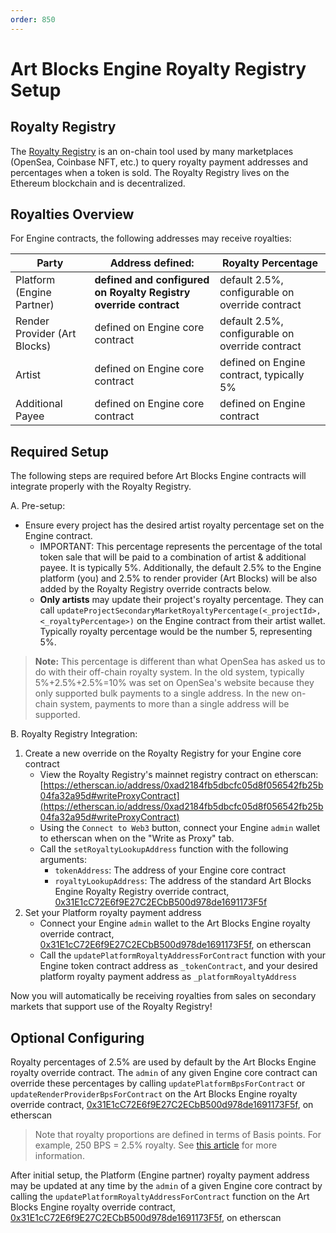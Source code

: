 ```yaml
---
order: 850
---
```

# Art Blocks Engine Royalty Registry Setup

## Royalty Registry

The [Royalty Registry](https://royaltyregistry.xyz/lookup) is an on-chain tool used by many marketplaces (OpenSea, Coinbase NFT, etc.) to query royalty payment addresses and percentages when a token is sold. The Royalty Registry lives on the Ethereum blockchain and is decentralized.

## Royalties Overview

For Engine contracts, the following addresses may receive royalties:

Party | Address defined: | Royalty Percentage
--- | --- | ---
Platform (Engine Partner) | **defined and configured on Royalty Registry override contract** | default 2.5%, configurable on override contract
Render Provider (Art Blocks) | defined on Engine core contract | default 2.5%, configurable on override contract
Artist | defined on Engine core contract | defined on Engine contract, typically 5%
Additional Payee | defined on Engine core contract | defined on Engine contract

## Required Setup

The following steps are required before Art Blocks Engine contracts will integrate properly with the Royalty Registry.

A. Pre-setup:
  - Ensure every project has the desired artist royalty percentage set on the Engine contract.
    - IMPORTANT: This percentage represents the percentage of the total token sale that will be paid to a combination of artist & additional payee. It is typically 5%. Additionally, the default 2.5% to the Engine platform (you) and 2.5% to render provider (Art Blocks) will be also added by the Royalty Registry override contracts below.
    - **Only artists** may update their project's royalty percentage. They can call `updateProjectSecondaryMarketRoyaltyPercentage(<_projectId>, <_royaltyPercentage>)` on the Engine contract from their artist wallet. Typically royalty percentage would be the number 5, representing 5%.
   >**Note:** This percentage is different than what OpenSea has asked us to do with their off-chain royalty system. In the old system, typically 5%+2.5%+2.5%=10% was set on OpenSea's website because they only supported bulk payments to a single address. In the new on-chain system, payments to more than a single address will be supported.


B. Royalty Registry Integration:
1. Create a new override on the Royalty Registry for your Engine core contract
   - View the Royalty Registry's mainnet registry contract on etherscan: [https://etherscan.io/address/0xad2184fb5dbcfc05d8f056542fb25b04fa32a95d#writeProxyContract](https://etherscan.io/address/0xad2184fb5dbcfc05d8f056542fb25b04fa32a95d#writeProxyContract)
   - Using the `Connect to Web3` button, connect your Engine `admin` wallet to etherscan when on the "Write as Proxy" tab.
   - Call the `setRoyaltyLookupAddress` function with the following arguments:
     - `tokenAddress`: The address of your Engine core contract
     - `royaltyLookupAddress`: The address of the standard Art Blocks Engine Royalty Registry override contract, [0x31E1cC72E6f9E27C2ECbB500d978de1691173F5f](https://etherscan.io/address/0x31e1cc72e6f9e27c2ecbb500d978de1691173f5f#code)
2. Set your Platform royalty payment address
   - Connect your Engine `admin` wallet to the Art Blocks Engine royalty override contract, [0x31E1cC72E6f9E27C2ECbB500d978de1691173F5f](https://etherscan.io/address/0x31e1cc72e6f9e27c2ecbb500d978de1691173f5f#writeContract), on etherscan
   - Call the `updatePlatformRoyaltyAddressForContract` function with your Engine token contract address as `_tokenContract`, and your desired platform royalty payment address as `_platformRoyaltyAddress`

Now you will automatically be receiving royalties from sales on secondary markets that support use of the Royalty Registry!

## Optional Configuring

Royalty percentages of 2.5% are used by default by the Art Blocks Engine royalty override contract. The `admin` of any given Engine core contract can override these percentages by calling `updatePlatformBpsForContract` or `updateRenderProviderBpsForContract` on the Art Blocks Engine royalty override contract, [0x31E1cC72E6f9E27C2ECbB500d978de1691173F5f](https://etherscan.io/address/0x31e1cc72e6f9e27c2ecbb500d978de1691173f5f#writeContract), on etherscan
>Note that royalty proportions are defined in terms of Basis points. For example, 250 BPS = 2.5% royalty. See [this article](https://www.investopedia.com/terms/b/basispoint.asp) for more information.

After initial setup, the Platform (Engine partner) royalty payment address may be updated at any time by the `admin` of a given Engine core contract by calling the `updatePlatformRoyaltyAddressForContract` function on the Art Blocks Engine royalty override contract, [0x31E1cC72E6f9E27C2ECbB500d978de1691173F5f](https://etherscan.io/address/0x31e1cc72e6f9e27c2ecbb500d978de1691173f5f#writeContract), on etherscan
